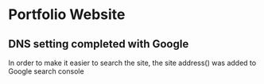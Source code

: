 <h1>Portfolio Website</h1>
<h2>DNS setting completed with Google</h2>
<p>In order to make it easier to search the site, the site address(<link href="https://junkyoupark06212025.autos/">) was added to Google search console</p>
